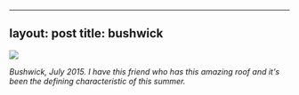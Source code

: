 
---
layout: post
title: bushwick
---


![](https://40.media.tumblr.com/b8575a8958d3df5c52afe7a84a64060c/tumblr_ns4dhggYq11rloozgo1_1280.jpg)

_Bushwick, July 2015. I have this friend who has this amazing roof and it's been the defining characteristic of this summer._
